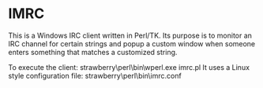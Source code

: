# IMRC
This is a Windows IRC client written in Perl/TK. Its purpose is to monitor an IRC channel for certain strings and popup a custom window when someone enters something that matches a customized string.

To execute the client:
strawberry\perl\bin\wperl.exe imrc.pl
It uses a Linux style configuration file:
strawberry\perl\bin\imrc.conf

